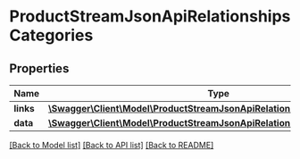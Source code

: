 # ProductStreamJsonApiRelationshipsCategories

## Properties
Name | Type | Description | Notes
------------ | ------------- | ------------- | -------------
**links** | [**\Swagger\Client\Model\ProductStreamJsonApiRelationshipsCategoriesLinks**](ProductStreamJsonApiRelationshipsCategoriesLinks.md) |  | [optional] 
**data** | [**\Swagger\Client\Model\ProductStreamJsonApiRelationshipsCategoriesData[]**](ProductStreamJsonApiRelationshipsCategoriesData.md) |  | [optional] 

[[Back to Model list]](../../README.md#documentation-for-models) [[Back to API list]](../../README.md#documentation-for-api-endpoints) [[Back to README]](../../README.md)

